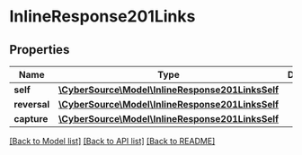 # InlineResponse201Links

## Properties
Name | Type | Description | Notes
------------ | ------------- | ------------- | -------------
**self** | [**\CyberSource\Model\InlineResponse201LinksSelf**](InlineResponse201LinksSelf.md) |  | [optional] 
**reversal** | [**\CyberSource\Model\InlineResponse201LinksSelf**](InlineResponse201LinksSelf.md) |  | [optional] 
**capture** | [**\CyberSource\Model\InlineResponse201LinksSelf**](InlineResponse201LinksSelf.md) |  | [optional] 

[[Back to Model list]](../README.md#documentation-for-models) [[Back to API list]](../README.md#documentation-for-api-endpoints) [[Back to README]](../README.md)


